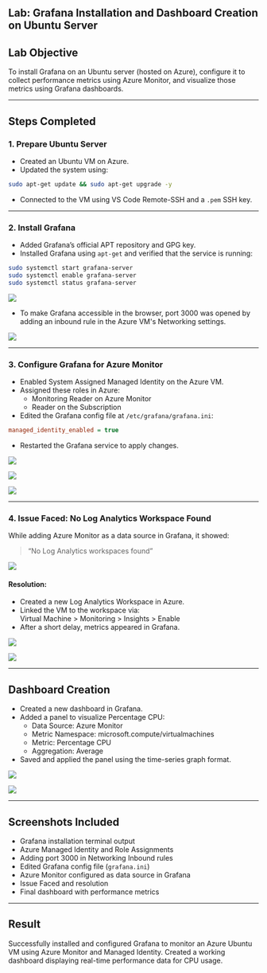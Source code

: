 ## Lab: Grafana Installation and Dashboard Creation on Ubuntu Server

## Lab Objective

To install Grafana on an Ubuntu server (hosted on Azure), configure it to collect performance metrics using Azure Monitor, and visualize those metrics using Grafana dashboards.

---

## Steps Completed

### 1. Prepare Ubuntu Server

- Created an Ubuntu VM on Azure.
- Updated the system using:

```bash
sudo apt-get update && sudo apt-get upgrade -y
```

- Connected to the VM using VS Code Remote-SSH and a `.pem` SSH key.

---

### 2. Install Grafana

- Added Grafana’s official APT repository and GPG key.
- Installed Grafana using `apt-get` and verified that the service is running:

```bash
sudo systemctl start grafana-server
sudo systemctl enable grafana-server
sudo systemctl status grafana-server
```
![](1.png)

- To make Grafana accessible in the browser, port 3000 was opened by adding an inbound rule in the Azure VM's Networking settings.

![](2.png)

---

### 3. Configure Grafana for Azure Monitor

- Enabled System Assigned Managed Identity on the Azure VM.
- Assigned these roles in Azure:
  - Monitoring Reader on Azure Monitor
  - Reader on the Subscription
- Edited the Grafana config file at `/etc/grafana/grafana.ini`:

```ini
managed_identity_enabled = true
```

- Restarted the Grafana service to apply changes.

![](3.png)

![](4.png)

![](5.png)

---

### 4. Issue Faced: No Log Analytics Workspace Found

While adding Azure Monitor as a data source in Grafana, it showed:

> “No Log Analytics workspaces found”

![](11.png)

#### Resolution:

- Created a new Log Analytics Workspace in Azure.
- Linked the VM to the workspace via:  
  Virtual Machine > Monitoring > Insights > Enable
- After a short delay, metrics appeared in Grafana.

![](7.png)

![](8.png)

---

## Dashboard Creation

- Created a new dashboard in Grafana.
- Added a panel to visualize Percentage CPU:
  - Data Source: Azure Monitor
  - Metric Namespace: microsoft.compute/virtualmachines
  - Metric: Percentage CPU
  - Aggregation: Average
- Saved and applied the panel using the time-series graph format.

![](9.png)

![](10.png)

---

## Screenshots Included

- Grafana installation terminal output
- Azure Managed Identity and Role Assignments
- Adding port 3000 in Networking Inbound rules
- Edited Grafana config file (`grafana.ini`)
- Azure Monitor configured as data source in Grafana
- Issue Faced and resolution
- Final dashboard with performance metrics

---

## Result

Successfully installed and configured Grafana to monitor an Azure Ubuntu VM using Azure Monitor and Managed Identity. Created a working dashboard displaying real-time performance data for CPU usage.
